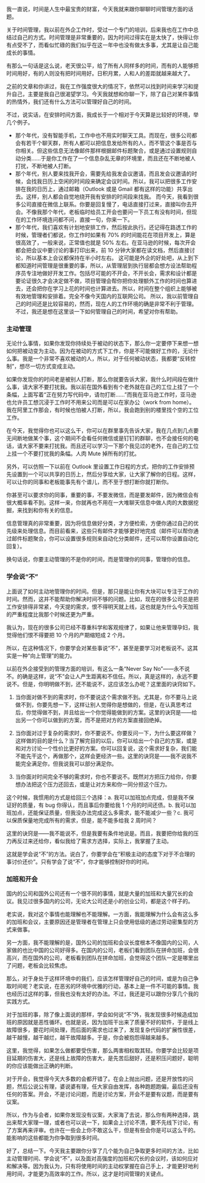 我一直说，时间是人生中最宝贵的财富，今天我就来跟你聊聊时间管理方面的话题。

关于时间管理，我以前在外企工作时，受过一个专门的培训，后来我也在工作中总结过自己的方式。时间管理是非常重要的，因为时间过得实在是太快了，快得让你有点受不了，而看似忙碌的我们似乎在这一年中也没有做太多事，尤其是让自己能成长的事情。

有那么一句话是这么说，老天很公平，给了所有人同样多的时间，而有的人能够把时间用好，有的人则没有把时间用好。日积月累，人和人的差距就越来越大了。

之前的文章和你讲过，我在工作强度很大的情况下，依然可以找到时间来学习和提升自己，主要是我自己很渴望学习。今天我就想和你聊一下，除了自己对某件事情的热情外，我们还有什么方法可以管理好自己的时间。

不过，说实话，在安排时间方面，我成长于一个相对于今天算是比较好的环境，举几个例子。

- 那个年代，没有智能手机，工作中也不用实时聊天工具。而现在，很多公司都会有若干个聊天群，所有人都可以把信息发给所有的人，而不管这个事是否与你相关。但这些信息无法像邮件那样根据邮件标题聚合，或是通过设置规则自动分类……于是你工作在了一个信息杂乱无章的环境里，而且还在不断地被人打扰，不断地被人打断。
- 那个年代，别人要来找我开会，需要先给我发会议邀请，而且发会议邀请的时候，会找我日历上空闲的时间段来确定会议时间。所以，我可以把很多工作安排在我的日历上，通过邮箱（Outlook 或是 Gmail 都有这样的功能）共享出去。这样，别人都会自觉地绕开我有安排的时间段来找我。
  而今天，我看到很多公司直接在微信上联系。你要是回复慢了，电话直接打过来，直接叫你去开会。不像我那个年代，老板临时给员工开会也要问一下员工有没有时间，但现在的工作环境连问都不问，直接一句，你来一下。
- 那个年代，我们喜欢有计划地安排工作，然后按此执行。还记得在路透工作的时候，管理者们都说，你工作时如果有 70% 的时间能花在项目开发上，算是很高效了，一般来说，正常值也就是 50% 左右。在亚马逊的时候，每次开会都会把会议中要讨论的事打印出来，前 10 分钟大家都在读文档，然后直接讨论，所以基本上会议都保持在半小时左右。
  这可能是外企的好处吧，从上到下都知道时间管理是很重要的事，所以，从管理层到执行层都会想方设法帮助程序员专注地做好开发工作。包括尽可能的不开会，不开长会，需求和设计都是要论证很久才会决定做不做，项目管理会帮你把你处理额外工作的时间也算进去，还会把你在学习上花的时间也计算进去。所以，时间在整个组织上能够被有效地管理和安排着。完全不像今天国内的互联网公司。
  所以，我以前管理自己的时间还是比较容易的，然而，现在人的工作环境的确是非常不利于管理。不过，我还是想在这里谈一下如何管理自己的时间，希望对你有帮助。

### 主动管理

无论什么事情，如果你发现你持续处于被动的状态下，那么你一定要停下来想一想如何把被动变为主动。因为在被动的方式下工作，你是不可能做好工作的，无论什么事。我是一个非常不喜欢被动的人，所以，对于任何被动状态，我都要“反转控制”，想尽一切方式变成主动。

如果你发现你的时间老是被别人打断，那么你就要告诉大家，我什么时间段在做什么事，请大家不要打扰我。我以前在国外看到有个老外就在自己的工位上挂了一个条幅，上面写着“正在努力写代码中，请勿打断……”而我在亚马逊工作时，亚马逊也允许员工想沉浸于工作时不用来公司而是可以在家办公（work from home）。我在阿里工作那会，有时候也怕被人打断，所以，我会跑到别的楼里找个空的工位工作。

在今天，我觉得你也可以这么干，你可以在群里事先告诉大家，我在几点到几点要无间断地做某个事，这个期间不会看任何微信或是钉钉的群聊，也不会接任何的电话，请大家不要来打扰我。而且还可以学习一下那个我见过的老外，在自己的工位上挂一个不要打扰我的条幅。人肉 Mute 掉所有的打扰。

另外，可以仿照一下以前在 Outlook 里设置工作日程的方式，把你的工作安排预先设置到一个可以共享的日历上，然后分享给大家，让大家了解你的日程。这样，可以让你的同事和老板能事先有个谱儿，而不至于想打断你就打断你。

你甚至可以要求你的同事，重要的事，不要发微信，而是要发邮件，因为微信会有很大概率看不到。这样一来，你就再也不用在一大堆聊天信息中做人肉的大数据挖掘，来找到和你有关的信息。

信息管理真的非常重要，因为将信息做好分类，才方便检索，方便你通过自己的优先级来处理信息。而目前看来，这些只有邮件才能够更好地完成（邮件可以帮你通过邮件标题聚合，你可以设置很多规则来自动化分类邮件，还可以帮你设置自动化回复）。

换句话说，你要主动管理的不是你的时间，而是管理你的同事，管理你的信息。

### 学会说“不”

上面说了如何主动地管理你的时间。但是，那只是能让你有大块可以专注于工作的时间。然而，这并不能帮助你解决时间不够的问题。比如，现在的很多公司总是把工作安排得非常紧，今天提的需求，恨不得明天就上线，这也就是为什么今天加班的严重程度比我那个时候还更为严重。

我认为，现在的很多公司已经不尊重科学和客观规律了，如果让他来管理孕妇，我觉得他们恨不得要把 10 个月的产期缩短成 2 个月。

所以，在这种情况下，你要学会对某些事说“不”，甚至是要学习对老板说不。这其实是一种“向上管理”的能力。

以前在外企接受到的管理方面的培训，有这么一条“Never Say No”——永不说不。的确是这样，说“不”会让人产生距离和不信任。所以，真是这样的，永远不要说不。但是，你明明做不到，还不能说不，这应该怎么办呢？这里面的诀窍如下。

1. 当你面对做不到的需求时，你不要说这个需求做不到。尤其是，你不要马上说做不到，你要先想一下，这样让别人觉得你是想做的，但是，在认真思考过后，你觉得做不到，并且给出一个你觉得能做到的方案。这里的诀窍是——给出另一个你可以做到的方案，而不是把对方的方案直接回绝掉。

2. 当你面对过于复杂的需求时，你不要说不。你要反问一下，为什么要这样做？这样做的目的是什么？当了解完目的以后，你可以给出一个自己的方案，或是和对方讨论一个性价比更好的方案。你可以回复说，这个需求好复杂，我们能不能先干这个，再做那个，这样会更经济一些。这里的诀窍是——我不说我不能完全满足你，但我说我可以部分满足你。

3. 当你面对时间完全不够的需求时，你也不要说不。既然对方把压力给你，你要想办法把这个压力还回去，或是让对方来和你一同分担这个压力。

这个时候，我惯用的方式是给回三个选择：a. 我可以加班加点完成，但是我不保证好的质量，有 bug 你得认，而且事后你要给我 1 个月的时间还债。b. 我可以加班加点，还能保证质量，但我没办法完成这么多需求，能不能减少一些？c. 我可以保质保量地完成所有的需求，但是，能不能多给我 2 周时间？

这里的诀窍是——我不能说不，但是我要有条件地说是。而且，我要把你给我的压力再反过来还给你，看似我给了需求方选择，实际上，我掌握了主动。

这就是学会说“不”的方法。说白了，你要学会在“积极主动的态度下对于不合理的事讨价还价”。只有学会了说“不”，你才能够控制好你的时间。

### 加班和开会

国内的公司和国外公司还有一个很不同的事情，就是大量的加班和大量冗长的会议。我见过很多国内的公司，无论大公司还是小的创业公司，都是这个样子的。

老实说，我对这个事情也能理解也不能理解。一方面，我能理解为什么会有这么多的加班和会议，主要原因还是管理者在管理上只会使用低级的通过劳动密集型的方式来做事。

另一方面，我不能理解的是，国外公司的加班和会议长度根本不像国内的公司，人家做的也比中国的公司好得多。在国内的公司，老板们看到团队在拼命加班，会很高兴，而在国外的公司，老板看到团队在拼命加班，会觉得这个团队一定是哪里出了问题，老板会比较焦虑。

那么，对于身处于这样环境中的我们，应该怎样管理好自己的时间，或是为自己争取时间呢？老实说，在恶劣的环境中优雅的行动，基本上是一件不可能的事情。我也经历过这样的事，但我也没有太好的办法。不过，我还是可以跟你分享几个我的实践方式。

对于加班的事，除了像上面说的那样，学会如何说“不”外，我发现很多时候造成加班的原因就是恶性循环。也就是说，因为加班干出来了质量不好的软件，于是线上故障很多，要花时间处理，而后面的需求也过来了，发现复杂代码的扩展性很差，越干越慢，越干越烂，越干故障越多。于是，你会被抱怨得越来越多。

这里，我觉得，如果怎么做都要受伤害，那么两害相权取其轻。你要学会比较是项目延期的伤害大，还是线上故障的伤害大，是先苦后甜好，还是积压问题好，聪明的你应该能做出正确的判断。

对于开会，我觉得今天大多数的会都开错了。在会上抛出问题，还是开放性的问题，然后公说公有理，婆说婆有理，任大家自由发挥，各种跑题跑偏，最后还没有任何的答案。开会，不是讨论问题，而是讨论方案，开会不是要有议题，而是要有议案。

所以，作为与会者，如果你发现没有议案，大家海了去说，那么你有两种选择，跳出来帮大家理一理，或者也可以说一下，如果会上讨论不清，要不先线下讨论，有了方案再来评审。也许在一些会上你不敢这么干，但是有些会你是可以这么干的。能影响的这些都能为你争取到很多时间。

好了，总结一下。今天我主要跟你分享了几个能为自己争取更多时间的方法，比如主动管理时间、学会说“不”，以及面对高强度的加班和冗长的会议时，该如何应对和解决等。因为我认为，只有将使用时间的主动权掌握在自己手上，才能更好地利用时间，才能更为高效率的工作。所以，这才是时间管理的关键点。

